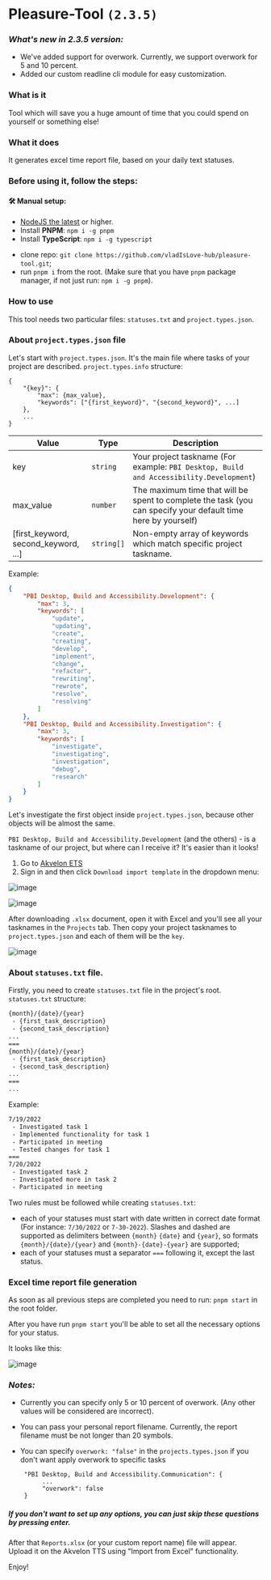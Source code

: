 # Pleasure-Tool `(2.3.5)`

### <em>What's new in 2.3.5 version:</em>
 
 - We've added support for overwork. Currently, we support overwork for 5 and 10 percent.
 - Added our custom readline cli module for easy customization.

### What is it

Tool which will save you a huge amount of time that you could spend on yourself or something else!

### What it does

It generates excel time report file, based on your daily text statuses.

### Before using it, follow the steps:

 #### 🛠 Manual setup:
 
  * [NodeJS the latest](https://nodejs.org/en/) or higher.
  * Install <strong>PNPM</strong>: `npm i -g pnpm`
  * Install <strong>TypeScript</strong>: `npm i -g typescript`
 - clone repo: `git clone https://github.com/vladIsLove-hub/pleasure-tool.git`;
 - run `pnpm i` from the root. (Make sure that you have `pnpm` package manager, if not just run: `npm i -g pnpm`).
 
### How to use

This tool needs two particular files: `statuses.txt` and `project.types.json`.

### About `project.types.json` file

Let's start with `project.types.json`. It's the main file where tasks of your project are described.
`project.types.info` structure:

```json5
{
    "{key}": {
        "max": {max_value},
        "keywords": ["{first_keyword}", "{second_keyword}", ...]
    },
    ...
}
```

| Value                                | Type       | Description                                                                                                   |
| ------------------------------------ | ---------- | ------------------------------------------------------------------------------------------------------------- |
| key                                  | `string`   | Your project taskname (For example: `PBI Desktop, Build and Accessibility.Development`)                       |
| max_value                            | `number`   | The maximum time that will be spent to complete the task (you can specify your default time here by yourself) |
| [first_keyword, second_keyword, ...] | `string[]` | Non-empty array of keywords which match specific project taskname.                                            |

Example:

```json
{
    "PBI Desktop, Build and Accessibility.Development": {
        "max": 3,
        "keywords": [
            "update",
            "updating",
            "create",
            "creating",
            "develop",
            "implement",
            "change",
            "refactor",
            "rewriting",
            "rewrote",
            "resolve",
            "resolving"
        ]
    },
    "PBI Desktop, Build and Accessibility.Investigation": {
        "max": 3,
        "keywords": [
            "investigate",
            "investigating",
            "investigation",
            "debug",
            "research"
        ]
    }
}
```

Let's investigate the first object inside `project.types.json`, because other objects will be almost the same.

`PBI Desktop, Build and Accessibility.Development` (and the others) - is a taskname of our project, but where can I receive it? It's easier than it looks!

1. Go to [Akvelon ETS](https://ets.akvelon.net/)
2. Sign in and then click `Download import template` in the dropdown menu:

![image](https://user-images.githubusercontent.com/60508001/181575828-a4cf3adc-3c49-489a-a99c-60398b90d109.png)

![image](https://user-images.githubusercontent.com/60508001/181575987-85f89a37-0dc7-4752-9302-71e1159b69dd.png)

After downloading `.xlsx` document, open it with Excel and you'll see all your tasknames in the `Projects` tab. Then copy your project tasknames to `project.types.json` and each of them will be the `key`.

![image](https://user-images.githubusercontent.com/60508001/181576713-f5a489b2-b827-4c68-9baa-44360ad35721.png)

### About `statuses.txt` file.

Firstly, you need to create `statuses.txt` file in the project's root.
`statuses.txt` structure:

```txt
{month}/{date}/{year}
 - {first_task_description}
 - {second_task_description}
...
===
{month}/{date}/{year}
 - {first_task_description}
 - {second_task_description}
...
===
...
```

Example:

```txt
7/19/2022
 - Investigated task 1
 - Implemented functionality for task 1
 - Participated in meeting
 - Tested changes for task 1
===
7/20/2022
 - Investigated task 2
 - Investigated more in task 2
 - Participated in meeting
```

Two rules must be followed while creating `statuses.txt`:

-   each of your statuses must start with date written in correct date format (For instance: `7/30/2022` or `7-30-2022`). Slashes and dashed are supported as delimiters between `{month}` `{date}` and `{year}`, so formats `{month}/{date}/{year}` and `{month}-{date}-{year}` are supported;
-   each of your statuses must a separator `===` following it, except the last status.

### Excel time report file generation

As soon as all previous steps are completed you need to run: `pnpm start` in the root folder.

After you have run `pnpm start` you'll be able to set all the necessary options for your status.

It looks like this: 

![image](https://user-images.githubusercontent.com/60508001/187263439-d7ebce5c-7786-4420-8db2-e4ebe8f9d709.png)

### <em>Notes:</em>

- Currently you can specify only 5 or 10 percent of overwork. (Any other values will be considered are incorrect).
- You can pass your personal report filename. Currently, the report filename must be not longer than 20 symbols.
- You can specify `overwork: "false"` in the `projects.types.json` if you don't want apply overwork to specific tasks

  ```json5
   "PBI Desktop, Build and Accessibility.Communication": {
        ...
        "overwork": false
   }
  ```

##### <em>If you don't want to set up any options, you can just skip these questions by pressing enter.</em>

After that `Reports.xlsx` (or your custom report name) file will appear. Upload it on the Akvelon TTS using "Import from Excel" functionality.

Enjoy!
